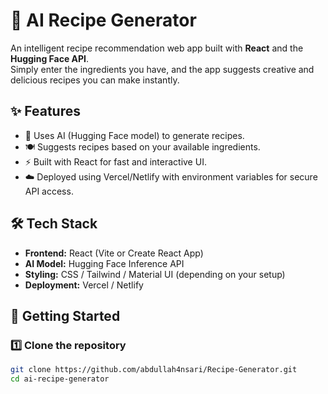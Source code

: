 # 🍳 AI Recipe Generator

An intelligent recipe recommendation web app built with **React** and the **Hugging Face API**.  
Simply enter the ingredients you have, and the app suggests creative and delicious recipes you can make instantly.

## ✨ Features
- 🧠 Uses AI (Hugging Face model) to generate recipes.
- 🍽️ Suggests recipes based on your available ingredients.
- ⚡ Built with React for fast and interactive UI.
- ☁️ Deployed using Vercel/Netlify with environment variables for secure API access.

## 🛠️ Tech Stack
- **Frontend:** React (Vite or Create React App)
- **AI Model:** Hugging Face Inference API
- **Styling:** CSS / Tailwind / Material UI (depending on your setup)
- **Deployment:** Vercel / Netlify

## 🚀 Getting Started

### 1️⃣ Clone the repository
```bash
git clone https://github.com/abdullah4nsari/Recipe-Generator.git
cd ai-recipe-generator
